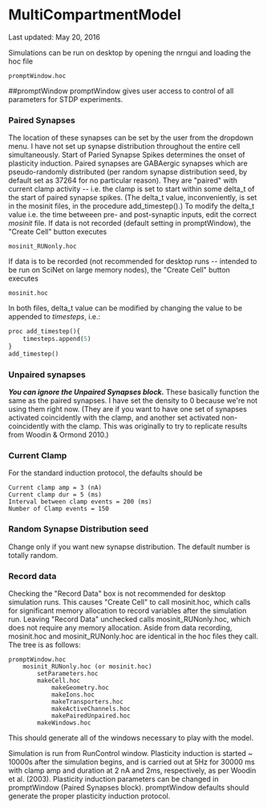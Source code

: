 # MultiCompartmentModel

Last updated: May 20, 2016

Simulations can be run on desktop by opening the nrngui and loading the hoc file 
```
promptWindow.hoc
```
##promptWindow
promptWindow gives user access to control of all parameters for STDP experiments. 
### Paired Synapses
The location of these synapses can be set by the user from the dropdown menu. I have not set up synapse distribution throughout the entire cell simultaneously. Start of Paried Synapse Spikes determines the onset of plasticity induction. 
Paired synapses are GABAergic synapses which are pseudo-randomly distributed (per random synapse distribution seed, by default set as 37264 for no particular reason). They are "paired" with current clamp activity -- i.e. the clamp is set to start within some delta_t of the start of paired synapse spikes. (The delta_t value, inconveniently, is set in the mosinit files, in the procedure add_timestep().)
To modify the delta_t value i.e. the time betweeen pre- and post-synaptic inputs, edit the correct *mosinit* file. If data is not recorded (default setting in promptWindow), the "Create Cell" button executes 
```
mosinit_RUNonly.hoc
```
If data is to be recorded (not recommended for desktop runs -- intended to be run on SciNet on large memory nodes), the "Create Cell" button executes
```
mosinit.hoc
```
In both files, delta_t value can be modified by changing the value to be appended to *timesteps*, i.e.: 
```python
proc add_timestep(){
	timesteps.append(5)
}
add_timestep()
```
### Unpaired synapses
***You can ignore the Unpaired Synapses block.*** These basically function the same as the paired synapses. I have set the density to 0 because we're not using them right now. (They are if you want to have one set of synapses activated coincidently with the clamp, and another set activated non-coincidently with the clamp. This was originally to try to replicate results from Woodin & Ormond 2010.)

### Current Clamp
For the standard induction protocol, the defaults should be 
```
Current clamp amp = 3 (nA)
Current clamp dur = 5 (ms)
Interval between clamp events = 200 (ms) 
Number of Clamp events = 150
```

### Random Synapse Distribution seed
Change only if you want new synapse distribution. The default number is totally random.

### Record data
Checking the "Record Data" box is not recommended for desktop simulation runs. This causes "Create Cell" to call mosinit.hoc, which calls for significant memory allocation to record variables after the simulation run. Leaving "Record Data" unchecked calls mosinit_RUNonly.hoc, which does not require any memory allocation. Aside from data recording, mosinit.hoc and mosinit_RUNonly.hoc are identical in the hoc files they call. The tree is as follows: 
```
promptWindow.hoc
	mosinit_RUNonly.hoc (or mosinit.hoc)
		setParameters.hoc
		makeCell.hoc
			makeGeometry.hoc
			makeIons.hoc
			makeTransporters.hoc
			makeActiveChannels.hoc
			makePairedUnpaired.hoc
		makeWindows.hoc
```
This should generate all of the windows necessary to play with the model. 

Simulation is run from RunControl window. Plasticity induction is started ~ 10000s after the simulation begins, and is carried out at 5Hz for 30000 ms with clamp amp and duration at 2 nA and 2ms, respectively, as per Woodin et al. (2003). Plasticity induction parameters can be changed in promptWindow (Paired Synapses block). promptWindow defaults should generate the proper plasticity induction protocol.
